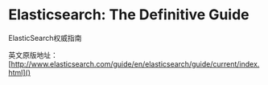 Elasticsearch: The Definitive Guide
===================================

ElasticSearch权威指南

英文原版地址：[http://www.elasticsearch.com/guide/en/elasticsearch/guide/current/index.html]()
